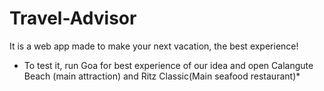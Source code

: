 # Travel-Advisor
It is a web app made to make your next vacation, the best experience!
 * To test it, run Goa for best experience of our idea and open Calangute Beach (main attraction) and Ritz Classic(Main seafood restaurant)*
